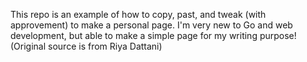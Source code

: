 This repo is an example of how to copy, past, and tweak (with approvement) to make a personal page. I'm very new to Go and web development, but able to make a simple page for my writing purpose! (Original source is from Riya Dattani)